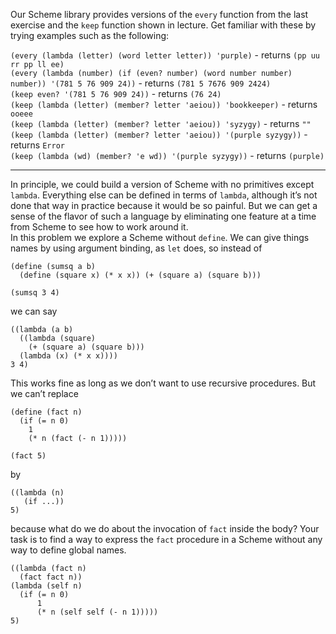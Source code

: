 Our Scheme library provides versions of the `every` function from the last exercise and the `keep` function shown in lecture. Get familiar with these by trying examples such as the following:  

`(every (lambda (letter) (word letter letter)) 'purple)` - returns `(pp uu rr pp ll ee)`  
`(every (lambda (number) (if (even? number) (word number number) number)) '(781 5 76 909 24))` - returns `(781 5 7676 909 2424)`  
`(keep even? '(781 5 76 909 24))` - returns `(76 24)`  
`(keep (lambda (letter) (member? letter 'aeiou)) 'bookkeeper)` - returns `ooeee`  
`(keep (lambda (letter) (member? letter 'aeiou)) 'syzygy)` - returns `""`  
`(keep (lambda (letter) (member? letter 'aeiou)) '(purple syzygy))` - returns `Error`  
`(keep (lambda (wd) (member? 'e wd)) '(purple syzygy))` - returns `(purple)`  

------

In principle, we could build a version of Scheme with no primitives except `lambda`. Everything else can be defined in terms of `lambda`, although it’s not done that way in practice because it would be so painful. But we can get a sense of the flavor of such a language by eliminating one feature at a time from Scheme to see how to work around it.  
In this problem we explore a Scheme without `define`. We can give things names by using argument binding, as `let` does, so instead of
```Lisp
(define (sumsq a b)
  (define (square x) (* x x)) (+ (square a) (square b)))

(sumsq 3 4)
```
we can say
```Lisp
((lambda (a b)
  ((lambda (square)
    (+ (square a) (square b)))
  (lambda (x) (* x x))))
3 4)
```
This works fine as long as we don’t want to use recursive procedures. But we can’t replace
```Lisp
(define (fact n)
  (if (= n 0)
    1
    (* n (fact (- n 1)))))

(fact 5)
```
by
```Lisp
((lambda (n)
   (if ...))
5)
```
because what do we do about the invocation of `fact` inside the body?
Your task is to find a way to express the `fact` procedure in a Scheme without any way to define global names.

```Lisp
((lambda (fact n)
  (fact fact n))
(lambda (self n)
  (if (= n 0)
      1
      (* n (self self (- n 1)))))
5)
```
